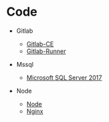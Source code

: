 # Code
* Gitlab
    * [Gitlab-CE](https://about.gitlab.com/install/ce-or-ee/)
    * [Gitlab-Runner](https://docs.gitlab.com/runner/)
* Mssql
   * [Microsoft SQL Server 2017](https://www.microsoft.com/en-us/sql-server/sql-server-2017)

* Node
   * [Node](https://nodejs.org/en/)
   * [Nginx](https://www.nginx.com/)

